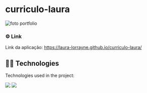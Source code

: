 # curriculo-laura 


<img src="../imagens/telainicial.jpg" alt="foto portfolio" />


### ⚙️ Link

Link da aplicação: <a>https://laura-lorrayne.github.io/curriculo-laura/</a>

## 👨‍💻 Technologies
Technologies used in the project:

<img src="https://img.shields.io/badge/HTML-239120?style=for-the-badge&logo=html5&logoColor=white" />
<img src="https://img.shields.io/badge/CSS3-1572B6?style=for-the-badge&logo=css3&logoColor=white" />
